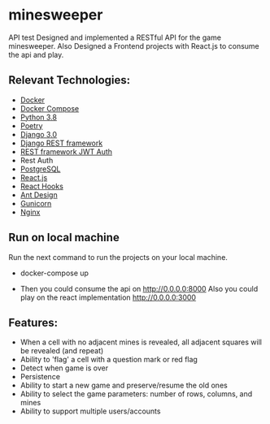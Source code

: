# minesweeper
API test
Designed and implemented a RESTful API for the game minesweeper.
Also Designed a Frontend projects with React.js to consume the api and play.

## Relevant Technologies:
* [Docker](https://www.docker.com/)
* [Docker Compose](https://docs.docker.com/compose/) 
* [Python 3.8](https://docs.python.org/3/)
* [Poetry](https://python-poetry.org/)
* [Django 3.0](https://docs.djangoproject.com/en/3.1/releases/3.0/)
* [Django REST framework](https://www.django-rest-framework.org/)
* [REST framework JWT Auth](https://github.com/Styria-Digital/django-rest-framework-jwt) 
* Rest Auth
* [PostgreSQL](https://www.postgresql.org/)
* [React.js](https://reactjs.org/)
* [React Hooks](https://reactjs.org/docs/hooks-overview.html)
* [Ant Design](https://ant.design/)
* [Gunicorn](https://gunicorn.org/)
* [Nginx](https://www.nginx.com/)

## Run on local machine
Run the next command to run the projects on your local machine.

* docker-compose up

* Then you could consume the api on http://0.0.0.0:8000
Also you could play on the react implementation http://0.0.0.0:3000

## Features:
* When a cell with no adjacent mines is revealed, all adjacent squares will be revealed (and repeat)
* Ability to 'flag' a cell with a question mark or red flag
* Detect when game is over
* Persistence
* Ability to start a new game and preserve/resume the old ones
* Ability to select the game parameters: number of rows, columns, and mines
* Ability to support multiple users/accounts